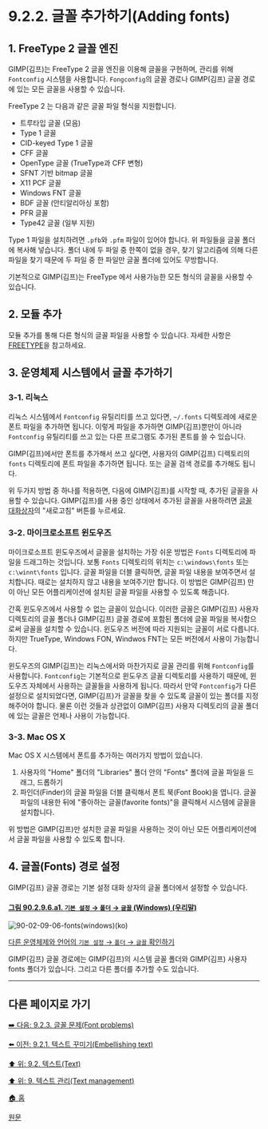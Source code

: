 # 9.2.2. 글꼴 추가하기(Adding fonts)
## 1. FreeType 2 글꼴 엔진
GIMP(김프)는 FreeType 2 글꼴 엔진을 이용해 글꼴을 구현하며, 관리를 위해 `Fontconfig` 시스템을 사용합니다. `Fongconfig`의 글꼴 경로나 GIMP(김프) 글꼴 경로에 있는 모든 글꼴을 사용할 수 있습니다.

FreeType 2 는 다음과 같은 글꼴 파일 형식을 지원합니다.

- 트루타입 글꼴 (모음)
- Type 1 글꼴
- CID-keyed Type 1 글꼴
- CFF 글꼴
- OpenType 글꼴 (TrueType과 CFF 변형)
- SFNT 기반 bitmap 글꼴
- X11 PCF 글꼴
- Windows FNT 글꼴
- BDF 글꼴 (안티알리아싱 포함)
- PFR 글꼴
- Type42 글꼴 (일부 지원)

Type 1 파일을 설치하려면 `.pfb`와 `.pfm` 파일이 있어야 합니다. 위 파일들을 글꼴 폴더에 복사해 넣습니다. 폴더 내에 두 파일 중 한쪽이 없을 경우, 찾기 알고리즘에 의해 다른 파일을 찾기 때문에 두 파일 중 한 파일만 글꼴 폴더에 있어도 무방합니다.

기본적으로 GIMP(김프)는 FreeType 에서 사용가능한 모든 형식의 글꼴을 사용할 수 있습니다.

## 2. 모듈 추가
모듈 추가를 통해 다른 형식의 글꼴 파일을 사용할 수 있습니다. 자세한 사항은 [FREETYPE](https://freetype.org/)을 참고하세요.

## 3. 운영체제 시스템에서 글꼴 추가하기
### 3-1. 리눅스
리눅스 시스템에서 `Fontconfig` 유틸리티를 쓰고 있다면, `~/.fonts` 디렉토레에 새로운 폰트 파일을 추가하면 됩니다. 이렇게 파일을 추가하면 GIMP(김프)뿐만이 아니라 `Fontconfig` 유틸리티를 쓰고 있는 다른 프로그램도 추가된 폰트를 쓸 수 있습니다. 

GIMP(김프)에서만 폰트를 추가해서 쓰고 싶다면, 사용자의 GIMP(김프) 디렉토리의 `fonts` 디렉토리에 폰트 파일을 추가하면 됩니다. 또는 글꼴 검색 경로를 추가해도 됩니다.

위 두가지 방법 중 하나를 적용하면, 다음에 GIMP(김프)를 시작할 때, 추가된 글꼴을 사용할 수 있습니다. GIMP(김프)를 사용 중인 상태에서 추가된 글꼴을 사용하려면 [글꼴 대화상자](./15-03-08-fonts_dialog.md)의 "새로고침" 버튼를 누르세요.

### 3-2. 마이크로소프트 윈도우즈
마이크로소프트 윈도우즈에서 글꼴을 설치하는 가장 쉬운 방법은 `Fonts` 디렉토리에 파일을 드래그하는 것입니다. 보통 `Fonts` 디렉토리의 위치는 `c:\windows\fonts` 또는 `c:\winnt\fonts` 입니다. 글꼴 파일을 더블 클릭하면, 글꼴 파일 내용을 보여주면서 설치합니다. 때로는 설치하지 않고 내용을 보여주기만 합니다. 이 방법은 GIMP(김프) 만이 아닌 모든 어플리케이션에 설치된 글꼴 파일을 사용할 수 있도록 해줍니다.

간혹 윈도우즈에서 사용할 수 없는 글꼴이 있습니다. 이러한 글꼴은 GIMP(김프) 사용자 디렉토리의 글꼴 폴더나 GIMP(김프) 글꼴 경로에 포함된 폴더에 글꼴 파일을 복사함으로써 글꼴을 설치할 수 있습니다. 윈도우즈 버전에 따라 지원되는 글꼴이 서로 다릅니다. 하지만 TrueType, Windows FON, Windwos FNT는 모든 버전에서 사용이 가능합니다.

윈도우즈의 GIMP(김프)는 리눅스에서와 마찬가지로 글꼴 관리를 위해 `Fontconfig`를 사용합니다. `Fontconfig`는 기본적으로 윈도우즈 글꼴 디렉토리를 사용하기 때문에, 윈도우즈 자체에서 사용하는 글꼴들을 사용하게 됩니다. 따라서 만약 `Fontconfig`가 다른 설정으로 설치되었다면, GIMP(김프)가 글꼴을 찾을 수 있도록 글꼴이 있는 폴더를 지정해주어야 합니다. 물론 이런 것들과 상관없이 GIMP(김프) 사용자 디렉토리의 글꼴 폴더에 있는 글꼴은 언제나 사용이 가능합니다.

### 3-3. Mac OS X
Mac OS X 시스템에서 폰트를 추가하는 여러가지 방법이 있습니다. 

1. 사용자의 "Home" 폴더의 "Libraries" 폴더 안의 "Fonts" 폴더에 글꼴 파일을 드래그, 드롭하기
2. 파인더(Finder)의 글꼴 파일을 더블 클릭해서 폰트 북(Font Book)을 엽니다. 글꼴 파일의 내용한 뒤에 "좋아하는 글꼴(favorite fonts)"을 클릭해서 시스템에 글꼴을 설치합니다.

위 방법은 GIMP(김프)만 설치한 글꼴 파일을 사용하는 것이 아닌 모든 어플리케이션에서 글꼴 파일을 사용할 수 있도록 합니다.

## 4. 글꼴(Fonts) 경로 설정
GIMP(김프) 글꼴 경로는 기본 설정 대화 상자의 글꼴 폴더에서 설정할 수 있습니다.

<a id="90-02-09-06-a1"></a>

#### [그림 90.2.9.6.a1. `기본 설정` → `폴더` → `글꼴` (Windows) (우리말)](./90-02-09-06-fonts.md#90-02-09-06-a1)
![90-02-09-06-fonts(windows)(ko)](https://github.com/wonder13662/gimp/assets/15767104/f4ab0207-eddd-4c48-b2e6-33040be23d40)

[다른 운영체제와 언어의 `기본 설정` → `폴더` → `글꼴` 확인하기](./90-02-09-06-fonts.md#90-02-09-06-a2)

GIMP(김프) 글꼴 경로에는 GIMP(김프)의 시스템 글꼴 폴더와 GIMP(김프) 사용자 fonts 폴더가 있습니다. 그리고 다른 폴더를 추가할 수도 있습니다.

***

## 다른 페이지로 가기
[➡️ 다음: 9.2.3. 글꼴 문제(Font problems)](./09-02-03-font-problems.md)

[⬅️ 이전: 9.2.1. 텍스트 꾸미기(Embellishing text)](./09-02-01-embellishing-text.md)

[⬆️ 위: 9.2. 텍스트(Text)](./09-02-00-text.md)

[⬆️ 위: 9. 텍스트 관리(Text management)](./09-00-text-management.md)

[🏠 홈](./00-home.md)

[원문](https://docs.gimp.org/2.10/ko/gimp-using-fonts.html)
